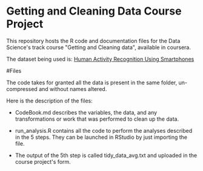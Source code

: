 # Getting and Cleaning Data Course Project

This repository hosts the R code and documentation files for the Data Science's track course "Getting and Cleaning data", available in coursera.

The dataset being used is: [Human Activity Recognition Using Smartphones](http://archive.ics.uci.edu/ml/datasets/Human+Activity+Recognition+Using+Smartphones)

#Files

The code takes for granted all the data is present in the same folder, un-compressed and without names altered.

Here is the description of the files:

* CodeBook.md describes the variables, the data, and any transformations or work that was performed to clean up the data.

* run_analysis.R contains all the code to perform the analyses described in the 5 steps. They can be launched in RStudio by just importing the file.

* The output of the 5th step is called tidy_data_avg.txt and uploaded in the course project's form.
